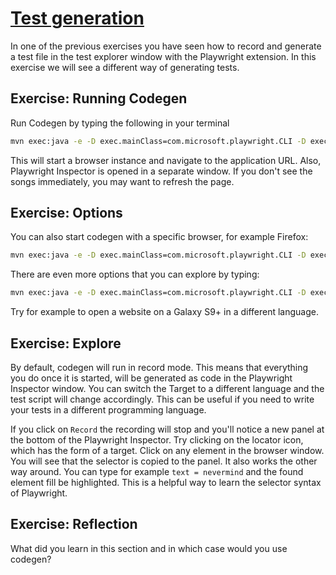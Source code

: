 # [Test generation](https://playwright.dev/java/docs/codegen-intro)

In one of the previous exercises you have seen how to record and generate a test file in the test explorer window with the Playwright extension.
In this exercise we will see a different way of generating tests.

## Exercise: Running Codegen

Run Codegen by typing the following in your terminal

```bash
mvn exec:java -e -D exec.mainClass=com.microsoft.playwright.CLI -D exec.args="codegen localhost:8080"
```

This will start a browser instance and navigate to the application URL. Also, Playwright Inspector is opened in a separate window. If you don't see the songs immediately, you may want to refresh the page.

## Exercise: Options

You can also start codegen with a specific browser, for example Firefox:

```bash
mvn exec:java -e -D exec.mainClass=com.microsoft.playwright.CLI -D exec.args="codegen --browser ff localhost:8080"
```

There are even more options that you can explore by typing:

```bash
mvn exec:java -e -D exec.mainClass=com.microsoft.playwright.CLI -D exec.args="codegen --help"
```

Try for example to open a website on a Galaxy S9+ in a different language.

## Exercise: Explore

By default, codegen will run in record mode. This means that everything you do once it is started, will be generated as code in the Playwright Inspector window. You can switch the Target to a different language and the test script will change accordingly. This can be useful if you need to  write your tests in a different programming language.

If you click on `Record` the recording will stop and you'll notice a new panel at the bottom of the Playwright Inspector. Try clicking on the locator icon, which has the form of a target. Click on any element in the browser window. You will see that the selector is copied to the panel.
It also works the other way around. You can type for example `text = nevermind` and the found element fill be highlighted. This is a helpful way to learn the selector syntax of Playwright.

## Exercise: Reflection

What did you learn in this section and in which case would you use codegen?
